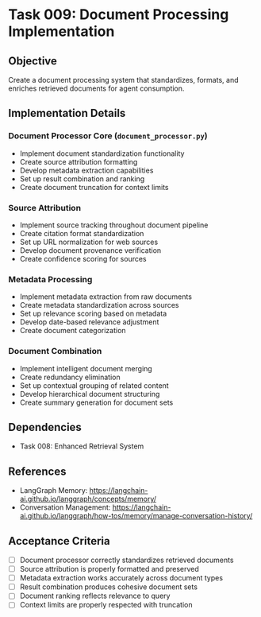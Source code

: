 # Task 009: Document Processing Implementation

## Objective
Create a document processing system that standardizes, formats, and enriches retrieved documents for agent consumption.

## Implementation Details

### Document Processor Core (`document_processor.py`)
- Implement document standardization functionality
- Create source attribution formatting
- Develop metadata extraction capabilities
- Set up result combination and ranking
- Create document truncation for context limits

### Source Attribution
- Implement source tracking throughout document pipeline
- Create citation format standardization
- Set up URL normalization for web sources
- Develop document provenance verification
- Create confidence scoring for sources

### Metadata Processing
- Implement metadata extraction from raw documents
- Create metadata standardization across sources
- Set up relevance scoring based on metadata
- Develop date-based relevance adjustment
- Create document categorization

### Document Combination
- Implement intelligent document merging
- Create redundancy elimination
- Set up contextual grouping of related content
- Develop hierarchical document structuring
- Create summary generation for document sets

## Dependencies
- Task 008: Enhanced Retrieval System

## References
- LangGraph Memory: https://langchain-ai.github.io/langgraph/concepts/memory/
- Conversation Management: https://langchain-ai.github.io/langgraph/how-tos/memory/manage-conversation-history/

## Acceptance Criteria
- [ ] Document processor correctly standardizes retrieved documents
- [ ] Source attribution is properly formatted and preserved
- [ ] Metadata extraction works accurately across document types
- [ ] Result combination produces cohesive document sets
- [ ] Document ranking reflects relevance to query
- [ ] Context limits are properly respected with truncation